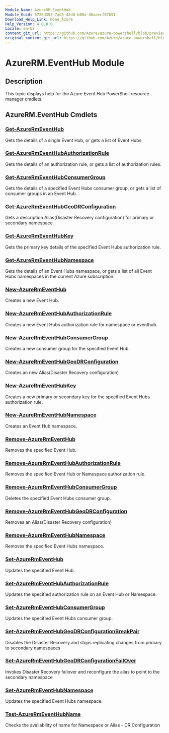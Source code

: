 ```yaml
---
Module_Name: AzureRM.EventHub
Module_Guid: 5728d353-7ad5-42d8-b00a-46aaecf07b91
Download_Help_Link: None_Azure
Help_Version: 4.0.0.0
Locale: en-US
content_git_url: https://github.com/Azure/azure-powershell/blob/preview/src/ResourceManager/EventHub/Commands.EventHub/help/AzureRM.EventHub.md
original_content_git_url: https://github.com/Azure/azure-powershell/blob/preview/src/ResourceManager/EventHub/Commands.EventHub/help/AzureRM.EventHub.md
---
```


# AzureRM.EventHub Module
## Description
This topic displays help for the Azure Event Hub PowerShell resource manager cmdlets.

## AzureRM.EventHub Cmdlets
### [Get-AzureRmEventHub](Get-AzureRmEventHub.md)
Gets the details of a single Event Hub, or gets a list of Event Hubs.

### [Get-AzureRmEventHubAuthorizationRule](Get-AzureRmEventHubAuthorizationRule.md)
Gets the details of an authorization rule, or gets a list of authorization rules.

### [Get-AzureRmEventHubConsumerGroup](Get-AzureRmEventHubConsumerGroup.md)
Gets the details of a specified Event Hubs consumer group, or gets a list of consumer groups in an Event Hub.

### [Get-AzureRmEventHubGeoDRConfiguration](Get-AzureRmEventHubGeoDRConfiguration.md)
Gets a description Alias(Disaster Recovery configuration) for primary or secondary namespace

### [Get-AzureRmEventHubKey](Get-AzureRmEventHubKey.md)
Gets the primary key details of the specified Event Hubs authorization rule.

### [Get-AzureRmEventHubNamespace](Get-AzureRmEventHubNamespace.md)
Gets the details of an Event Hubs namespace, or gets a list of all Event Hubs namespaces in the current Azure subscription.

### [New-AzureRmEventHub](New-AzureRmEventHub.md)
Creates a new Event Hub.

### [New-AzureRmEventHubAuthorizationRule](New-AzureRmEventHubAuthorizationRule.md)
Creates a new Event Hubs authorization rule for namespace or eventhub.

### [New-AzureRmEventHubConsumerGroup](New-AzureRmEventHubConsumerGroup.md)
Creates a new consumer group for the specified Event Hub.

### [New-AzureRmEventHubGeoDRConfiguration](New-AzureRmEventHubGeoDRConfiguration.md)
Creates an new Alias(Disaster Recovery configuration)

### [New-AzureRmEventHubKey](New-AzureRmEventHubKey.md)
Creates a new primary or secondary key for the specified Event Hubs authorization rule.

### [New-AzureRmEventHubNamespace](New-AzureRmEventHubNamespace.md)
Creates an Event Hub namespace.

### [Remove-AzureRmEventHub](Remove-AzureRmEventHub.md)
Removes the specified Event Hub.

### [Remove-AzureRmEventHubAuthorizationRule](Remove-AzureRmEventHubAuthorizationRule.md)
Removes the specified Event Hub or Namespace authorization rule.

### [Remove-AzureRmEventHubConsumerGroup](Remove-AzureRmEventHubConsumerGroup.md)
Deletes the specified Event Hubs consumer group.

### [Remove-AzureRmEventHubGeoDRConfiguration](Remove-AzureRmEventHubGeoDRConfiguration.md)
Removes an Alias(Disaster Recovery configuration)

### [Remove-AzureRmEventHubNamespace](Remove-AzureRmEventHubNamespace.md)
Removes the specified Event Hubs namespace.

### [Set-AzureRmEventHub](Set-AzureRmEventHub.md)
Updates the specified Event Hub.

### [Set-AzureRmEventHubAuthorizationRule](Set-AzureRmEventHubAuthorizationRule.md)
Updates the specified authorization rule on an Event Hub or Namespace.

### [Set-AzureRmEventHubConsumerGroup](Set-AzureRmEventHubConsumerGroup.md)
Updates the specified Event Hubs consumer group.

### [Set-AzureRmEventHubGeoDRConfigurationBreakPair](Set-AzureRmEventHubGeoDRConfigurationBreakPair.md)
Disables the Disaster Recovery and stops replicating changes from primary to secondary namespaces

### [Set-AzureRmEventHubGeoDRConfigurationFailOver](Set-AzureRmEventHubGeoDRConfigurationFailOver.md)
Invokes Disaster Recovery failover and reconfigure the alias to point to the secondary namespace

### [Set-AzureRmEventHubNamespace](Set-AzureRmEventHubNamespace.md)
Updates the specified Event Hubs namespace.

### [Test-AzureRmEventHubName](Test-AzureRmEventHubName.md)
Checks the availability of name for Namespace or Alias - DR Configuration

